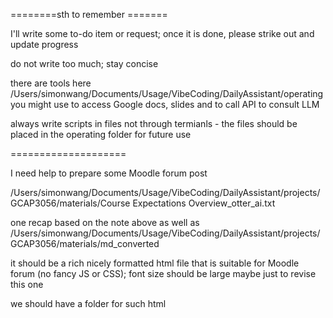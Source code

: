 

========sth to remember =======

I'll write some to-do item or request; once it is done, please strike out and update progress

do not write too much; stay concise

there are tools here /Users/simonwang/Documents/Usage/VibeCoding/DailyAssistant/operating you might use to access Google docs, slides and to call API to consult LLM

always write scripts in files not through termianls - the files should be placed in the operating folder for future use


====================

I need help to prepare some Moodle forum post 

/Users/simonwang/Documents/Usage/VibeCoding/DailyAssistant/projects/GCAP3056/materials/Course Expectations Overview_otter_ai.txt

one recap based on the note above as well as /Users/simonwang/Documents/Usage/VibeCoding/DailyAssistant/projects/GCAP3056/materials/md_converted 

it should be a rich nicely formatted html file that is suitable for Moodle forum (no fancy JS or CSS); font size should be large maybe just to revise this one 

we should have a folder for such html
